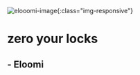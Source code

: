 ![elooomi-image](/-assets/eloomi-image.jpg){:class="img-responsive"}

# zero your locks

## - Eloomi
